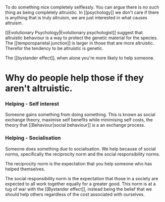 To do something nice completely selflessly. You can argue there is no such thing as being completely altruistic. In [[psychology]] we don't care if there is anything that is truly altruism, we are just interested in what causes altruism.

[[Evolutionary Psychology|Evolutionary psychologist]] suggest that altruistic behaviour is a way to protect the genetic material for the species. The [[temporoparietal junction]] is larger in those that are more altruistic. Therefor the tendency to be altruistic is genetic. 

The [[bystander effect]], when alone you're more likely to help someone. 

# Why do people help those if they aren't altruistic.
### Helping - Self interest
Someone gains something from doing something. This is known as social exchange theory, maximise self benefits while minimising self costs, the theory that [[Behaviour|social behaviour]] is a an exchange process.
### Helping - Socialisation
Someone does something due to socialisation. We help because of social norms, specifically the reciprocity norm and the social responsibility norms. 

The reciprocity norm is the expectation that you help someone who has helped themselves. 

The social responsibility norm is the expectation that those in a society are expected to all work together equally for a greater good. This norm is at a tug of war with the [[Bystander effect]], instead being the belief that we should help others regardless of the cost associated with ourselves.